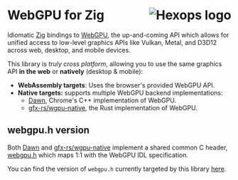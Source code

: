 # WebGPU for Zig <a href="https://hexops.com"><img align="right" alt="Hexops logo" src="https://raw.githubusercontent.com/hexops/media/master/readme.svg"></img></a>

Idiomatic [Zig](https://ziglang.org) bindings to [WebGPU](https://gpuweb.github.io/gpuweb), the up-and-coming API which allows for unified access to low-level graphics APIs like Vulkan, Metal, and D3D12 across web, desktop, and mobile devices.

This library is _truly cross platform_, allowing you to use the same graphics API **in the web** or **natively** (desktop & mobile):

- **WebAssembly targets**: Uses the browser's provided WebGPU API.
- **Native targets:** supports multiple WebGPU backend implementations:
    - [Dawn](https://dawn.googlesource.com/dawn), Chrome's C++ implementation of WebGPU.
    - [gfx-rs/wgpu-native](https://github.com/gfx-rs/wgpu-native), the Rust implementation of WebGPU.

## webgpu.h version

Both [Dawn](https://dawn.googlesource.com/dawn) and [gfx-rs/wgpu-native](https://github.com/gfx-rs/wgpu-native) implement a shared common C header, [webgpu.h](https://github.com/webgpu-native/webgpu-headers) which maps 1:1 with the WebGPU IDL specification.

You can find the version of `webgpu.h` currently targeted by this library [here](https://github.com/webgpu-native/webgpu-headers/tree/c8e0b39f6f6f1edded5c4adf7d46aa4d2a95befe).
